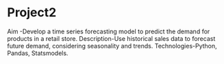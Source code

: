# Project2
Aim -Develop a time series forecasting model to predict the demand for products in a
retail store.
Description-Use historical sales data to forecast future demand, considering seasonality and
trends.
Technologies-Python, Pandas, Statsmodels.
